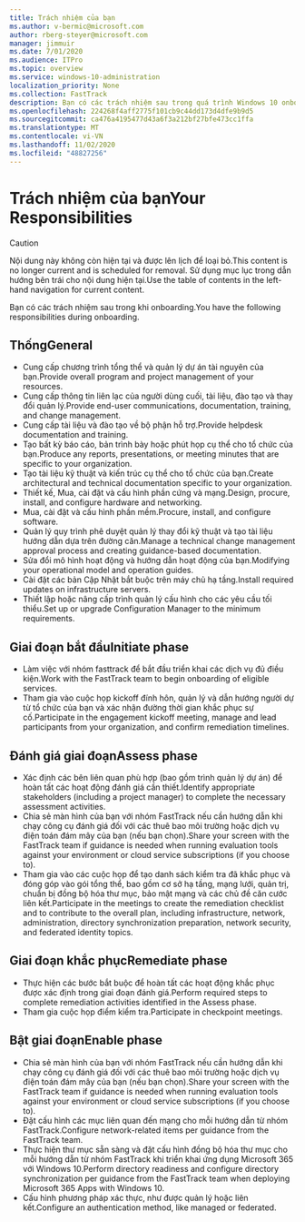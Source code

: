```yaml
---
title: Trách nhiệm của bạn
ms.author: v-bermic@microsoft.com
author: rberg-steyer@microsoft.com
manager: jimmuir
ms.date: 7/01/2020
ms.audience: ITPro
ms.topic: overview
ms.service: windows-10-administration
localization_priority: None
ms.collection: FastTrack
description: Bạn có các trách nhiệm sau trong quá trình Windows 10 onboarding.
ms.openlocfilehash: 224268f4aff2775f101cb9c44dd173d4dfe9b9d5
ms.sourcegitcommit: ca476a4195477d43a6f3a212bf27bfe473cc1ffa
ms.translationtype: MT
ms.contentlocale: vi-VN
ms.lasthandoff: 11/02/2020
ms.locfileid: "48827256"
---
```

# <a name="your-responsibilities"></a><span data-ttu-id="48600-103">Trách nhiệm của bạn</span><span class="sxs-lookup"><span data-stu-id="48600-103">Your Responsibilities</span></span>
> [!CAUTION]
> <span data-ttu-id="48600-104">Nội dung này không còn hiện tại và được lên lịch để loại bỏ.</span><span class="sxs-lookup"><span data-stu-id="48600-104">This content is no longer current and is scheduled for removal.</span></span> <span data-ttu-id="48600-105">Sử dụng mục lục trong dẫn hướng bên trái cho nội dung hiện tại.</span><span class="sxs-lookup"><span data-stu-id="48600-105">Use the table of contents in the left-hand navigation for current content.</span></span>

<span data-ttu-id="48600-106">Bạn có các trách nhiệm sau trong khi onboarding.</span><span class="sxs-lookup"><span data-stu-id="48600-106">You have the following responsibilities during onboarding.</span></span>

## <a name="general"></a><span data-ttu-id="48600-107">Thống</span><span class="sxs-lookup"><span data-stu-id="48600-107">General</span></span>

- <span data-ttu-id="48600-108">Cung cấp chương trình tổng thể và quản lý dự án tài nguyên của bạn.</span><span class="sxs-lookup"><span data-stu-id="48600-108">Provide overall program and project management of your resources.</span></span>
- <span data-ttu-id="48600-109">Cung cấp thông tin liên lạc của người dùng cuối, tài liệu, đào tạo và thay đổi quản lý.</span><span class="sxs-lookup"><span data-stu-id="48600-109">Provide end-user communications, documentation, training, and change management.</span></span>
- <span data-ttu-id="48600-110">Cung cấp tài liệu và đào tạo về bộ phận hỗ trợ.</span><span class="sxs-lookup"><span data-stu-id="48600-110">Provide helpdesk documentation and training.</span></span>
- <span data-ttu-id="48600-111">Tạo bất kỳ báo cáo, bản trình bày hoặc phút họp cụ thể cho tổ chức của bạn.</span><span class="sxs-lookup"><span data-stu-id="48600-111">Produce any reports, presentations, or meeting minutes that are specific to your organization.</span></span>
- <span data-ttu-id="48600-112">Tạo tài liệu kỹ thuật và kiến trúc cụ thể cho tổ chức của bạn.</span><span class="sxs-lookup"><span data-stu-id="48600-112">Create architectural and technical documentation specific to your organization.</span></span>
- <span data-ttu-id="48600-113">Thiết kế, Mua, cài đặt và cấu hình phần cứng và mạng.</span><span class="sxs-lookup"><span data-stu-id="48600-113">Design, procure, install, and configure hardware and networking.</span></span>
- <span data-ttu-id="48600-114">Mua, cài đặt và cấu hình phần mềm.</span><span class="sxs-lookup"><span data-stu-id="48600-114">Procure, install, and configure software.</span></span>
- <span data-ttu-id="48600-115">Quản lý quy trình phê duyệt quản lý thay đổi kỹ thuật và tạo tài liệu hướng dẫn dựa trên đường căn.</span><span class="sxs-lookup"><span data-stu-id="48600-115">Manage a technical change management approval process and creating guidance-based documentation.</span></span>
- <span data-ttu-id="48600-116">Sửa đổi mô hình hoạt động và hướng dẫn hoạt động của bạn.</span><span class="sxs-lookup"><span data-stu-id="48600-116">Modifying your operational model and operation guides.</span></span>
- <span data-ttu-id="48600-117">Cài đặt các bản Cập Nhật bắt buộc trên máy chủ hạ tầng.</span><span class="sxs-lookup"><span data-stu-id="48600-117">Install required updates on infrastructure servers.</span></span>
- <span data-ttu-id="48600-118">Thiết lập hoặc nâng cấp trình quản lý cấu hình cho các yêu cầu tối thiểu.</span><span class="sxs-lookup"><span data-stu-id="48600-118">Set up or upgrade Configuration Manager to the minimum requirements.</span></span>

## <a name="initiate-phase"></a><span data-ttu-id="48600-119">Giai đoạn bắt đầu</span><span class="sxs-lookup"><span data-stu-id="48600-119">Initiate phase</span></span>

- <span data-ttu-id="48600-120">Làm việc với nhóm fasttrack để bắt đầu triển khai các dịch vụ đủ điều kiện.</span><span class="sxs-lookup"><span data-stu-id="48600-120">Work with the FastTrack team to begin onboarding of eligible services.</span></span>
- <span data-ttu-id="48600-121">Tham gia vào cuộc họp kickoff đính hôn, quản lý và dẫn hướng người dự từ tổ chức của bạn và xác nhận đường thời gian khắc phục sự cố.</span><span class="sxs-lookup"><span data-stu-id="48600-121">Participate in the engagement kickoff meeting, manage and lead participants from your organization, and confirm remediation timelines.</span></span>

## <a name="assess-phase"></a><span data-ttu-id="48600-122">Đánh giá giai đoạn</span><span class="sxs-lookup"><span data-stu-id="48600-122">Assess phase</span></span>

- <span data-ttu-id="48600-123">Xác định các bên liên quan phù hợp (bao gồm trình quản lý dự án) để hoàn tất các hoạt động đánh giá cần thiết.</span><span class="sxs-lookup"><span data-stu-id="48600-123">Identify appropriate stakeholders (including a project manager) to complete the necessary assessment activities.</span></span>
- <span data-ttu-id="48600-124">Chia sẻ màn hình của bạn với nhóm FastTrack nếu cần hướng dẫn khi chạy công cụ đánh giá đối với các thuê bao môi trường hoặc dịch vụ điện toán đám mây của bạn (nếu bạn chọn).</span><span class="sxs-lookup"><span data-stu-id="48600-124">Share your screen with the FastTrack team if guidance is needed when running evaluation tools against your environment or cloud service subscriptions (if you choose to).</span></span>
- <span data-ttu-id="48600-125">Tham gia vào các cuộc họp để tạo danh sách kiểm tra đã khắc phục và đóng góp vào gói tổng thể, bao gồm cơ sở hạ tầng, mạng lưới, quản trị, chuẩn bị đồng bộ hóa thư mục, bảo mật mạng và các chủ đề căn cước liên kết.</span><span class="sxs-lookup"><span data-stu-id="48600-125">Participate in the meetings to create the remediation checklist and to contribute to the overall plan, including infrastructure, network, administration, directory synchronization preparation, network security, and federated identity topics.</span></span>

## <a name="remediate-phase"></a><span data-ttu-id="48600-126">Giai đoạn khắc phục</span><span class="sxs-lookup"><span data-stu-id="48600-126">Remediate phase</span></span>

- <span data-ttu-id="48600-127">Thực hiện các bước bắt buộc để hoàn tất các hoạt động khắc phục được xác định trong giai đoạn đánh giá.</span><span class="sxs-lookup"><span data-stu-id="48600-127">Perform required steps to complete remediation activities identified in the Assess phase.</span></span>
- <span data-ttu-id="48600-128">Tham gia cuộc họp điểm kiểm tra.</span><span class="sxs-lookup"><span data-stu-id="48600-128">Participate in checkpoint meetings.</span></span>

## <a name="enable-phase"></a><span data-ttu-id="48600-129">Bật giai đoạn</span><span class="sxs-lookup"><span data-stu-id="48600-129">Enable phase</span></span>

- <span data-ttu-id="48600-130">Chia sẻ màn hình của bạn với nhóm FastTrack nếu cần hướng dẫn khi chạy công cụ đánh giá đối với các thuê bao môi trường hoặc dịch vụ điện toán đám mây của bạn (nếu bạn chọn).</span><span class="sxs-lookup"><span data-stu-id="48600-130">Share your screen with the FastTrack team if guidance is needed when running evaluation tools against your environment or cloud service subscriptions (if you choose to).</span></span>
- <span data-ttu-id="48600-131">Đặt cấu hình các mục liên quan đến mạng cho mỗi hướng dẫn từ nhóm FastTrack.</span><span class="sxs-lookup"><span data-stu-id="48600-131">Configure network-related items per guidance from the FastTrack team.</span></span>
- <span data-ttu-id="48600-132">Thực hiện thư mục sẵn sàng và đặt cấu hình đồng bộ hóa thư mục cho mỗi hướng dẫn từ nhóm FastTrack khi triển khai ứng dụng Microsoft 365 với Windows 10.</span><span class="sxs-lookup"><span data-stu-id="48600-132">Perform directory readiness and configure directory synchronization per guidance from the FastTrack team when deploying Microsoft 365 Apps with Windows 10.</span></span>
- <span data-ttu-id="48600-133">Cấu hình phương pháp xác thực, như được quản lý hoặc liên kết.</span><span class="sxs-lookup"><span data-stu-id="48600-133">Configure an authentication method, like managed or federated.</span></span>

